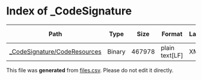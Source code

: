# Index of _CodeSignature

| Path | Type | Size | Format | Language | DiE Info | Notes | Hash |
| --- | --- | --- | --- | --- | --- | --- | --- |
| [_CodeSignature/CodeResources](./_CodeSignature/CodeResources) | Binary | 467978 | plain text[LF] | XML(1.0) |  |  | 61bb98cff1b8c952c2199456cf5b4b8133e79d3ff2e6f2df1b1f724463ef3ca2 |


This file was **generated** from [files.csv](../../../../../../../../../files.csv). Please do not edit it directly.
